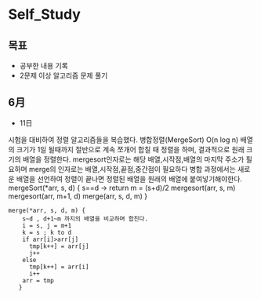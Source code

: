 # Self_Study
## 목표
* 공부한 내용 기록
* 2문제 이상 알고리즘 문제 풀기

## 6月
* 11日

시험을 대비하여 정렬 알고리즘들을 복습했다.
병합정렬(MergeSort) O(n log n)
배열의 크기가 1일 될때까지 절반으로 계속 쪼개어 합칠 때 정렬을 하며, 결과적으로 원래 크기의 배열을 정렬한다.
mergesort인자로는 해당 배열,시작점,배열의 마지막 주소가 필요하며 merge의 인자로는 배열,시작점,끝점,중간점이 필요하다
병합 과정에서는 새로운 배열을 선언하여 정렬이 끝나면 정렬된 배열을 원래의 배열에 붙여넣기해야한다.
    mergeSort(*arr, s, d) {
        s==d -> return
        m = (s+d)/2
        mergesort(arr, s, m)
        mergesort(arr, m+1, d)
        merge(arr, s, d, m)
    }
      
    merge(*arr, s, d, m) {
        s~d , d+1~m 까지의 배열을 비교하며 합친다.
        i = s, j = m+1
        k = s ; k to d
        if arr[i]>arr[j]
          tmp[k++] = arr[j]
          j++
        else
          tmp[k++] = arr[i]
          i++
        arr = tmp
       }

